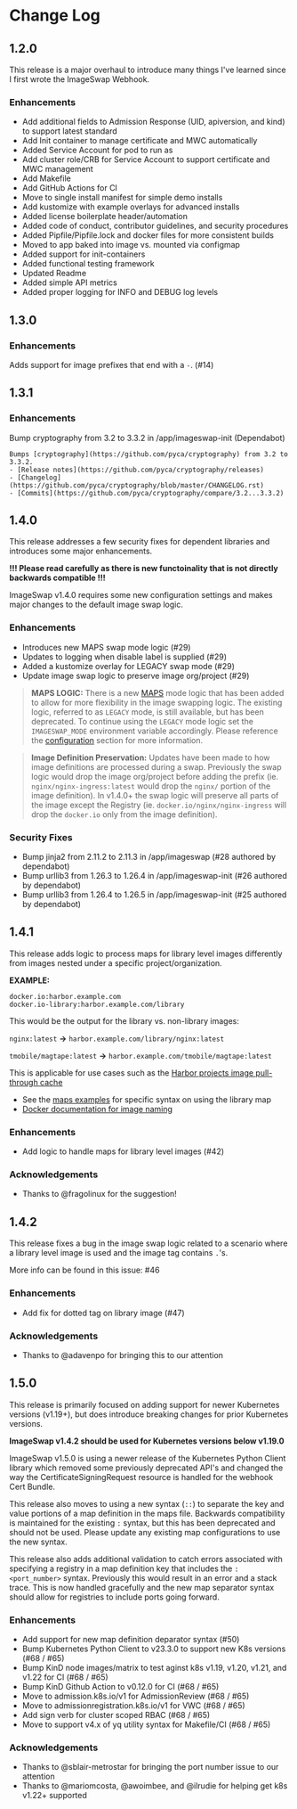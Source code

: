 # Change Log

## 1.2.0

This release is a major overhaul to introduce many things I've learned since I first wrote the ImageSwap Webhook.

### Enhancements

- Add additional fields to Admission Response (UID, apiversion, and kind) to support latest standard
- Add Init container to manage certificate and MWC automatically
- Added Service Account for pod to run as
- Add cluster role/CRB for Service Account to support certificate and MWC management
- Add Makefile
- Add GitHub Actions for CI
- Move to single install manifest for simple demo installs
- Add kustomize with example overlays for advanced installs
- Added license boilerplate header/automation
- Added code of conduct, contributor guidelines, and security procedures
- Added Pipfile/Pipfile.lock and docker files for more consistent builds
- Moved to app baked into image vs. mounted via configmap
- Added support for init-containers
- Added functional testing framework
- Updated Readme
- Added simple API metrics
- Added proper logging for INFO and DEBUG log levels

## 1.3.0
### Enhancements

Adds support for image prefixes that end with a `-`. (#14)

## 1.3.1
### Enhancements

Bump cryptography from 3.2 to 3.3.2 in /app/imageswap-init (Dependabot)

    Bumps [cryptography](https://github.com/pyca/cryptography) from 3.2 to 3.3.2.
    - [Release notes](https://github.com/pyca/cryptography/releases)
    - [Changelog](https://github.com/pyca/cryptography/blob/master/CHANGELOG.rst)
    - [Commits](https://github.com/pyca/cryptography/compare/3.2...3.3.2)

## 1.4.0

This release addresses a few security fixes for dependent libraries and introduces some major enhancements.

**!!! Please read carefully as there is new functoinality that is not directly backwards compatible !!!**

ImageSwap v1.4.0 requires some new configuration settings and makes major changes to the default image swap logic.


### Enhancements

- Introduces new MAPS swap mode logic (#29)
- Updates to logging when disable label is supplied (#29)
- Added a kustomize overlay for LEGACY swap mode (#29)
- Update image swap logic to preserve image org/project (#29)

>**MAPS LOGIC:** There is a new [MAPS](#maps-mode) mode logic that has been added to allow for more flexibility in the image swapping logic.
>The existing logic, referred to as `LEGACY` mode, is still available, but has been deprecated.
>To continue using the `LEGACY` mode logic set the `IMAGESWAP_MODE` environment variable accordingly. Please reference the [configuration](#configuration) section for more information. 

>**Image Definition Preservation:** Updates have been made to how image definitions are processed during a swap. Previously the swap logic would drop the image org/project before adding the prefix (ie. `nginx/nginx-ingress:latest` would drop the `nginx/` portion of the image definition).
>In v1.4.0+ the swap logic will preserve all parts of the image except the Registry (ie. `docker.io/nginx/nginx-ingress` will drop the `docker.io` only from the image definition).

### Security Fixes

- Bump jinja2 from 2.11.2 to 2.11.3 in /app/imageswap (#28 authored by dependabot)
- Bump urllib3 from 1.26.3 to 1.26.4 in /app/imageswap-init (#26 authored by dependabot)
- Bump urllib3 from 1.26.4 to 1.26.5 in /app/imageswap-init (#25 authored by dependabot)

## 1.4.1

This release adds logic to process maps for library level images differently from images nested under a specific project/organization.

**EXAMPLE:**

```
docker.io:harbor.example.com
docker.io-library:harbor.example.com/library
```

This would be the output for the library vs. non-library images:

`nginx:latest` **->** `harbor.example.com/library/nginx:latest`

`tmobile/magtape:latest` **->** `harbor.example.com/tmobile/magtape:latest`

This is applicable for use cases such as the [Harbor projects image pull-through cache](https://goharbor.io/docs/2.1.0/administration/configure-proxy-cache/)

- See the [maps examples](https://github.com/phenixblue/imageswap-webhook/blob/9e8d9abb9ed9b7e480140e64ff730a4c4eaf716c/README.md#maps-mode) for specific syntax on using the library map
- [Docker documentation for image naming](https://docs.docker.com/registry/introduction/#understanding-image-naming)

### Enhancements

- Add logic to handle maps for library level images (#42)

### Acknowledgements

- Thanks to @fragolinux for the suggestion!

## 1.4.2

This release fixes a bug in the image swap logic related to a scenario where a library level image is used and the image tag contains `.`'s.

More info can be found in this issue: #46

### Enhancements

- Add fix for dotted tag on library image (#47)

### Acknowledgements

- Thanks to @adavenpo for bringing this to our attention

## 1.5.0

This release is primarily focused on adding support for newer Kubernetes versions (v1.19+), but does introduce breaking changes for prior Kubernetes versions.

**ImageSwap v1.4.2 should be used for Kubernetes versions below v1.19.0**

ImageSwap v1.5.0 is using a newer release of the Kubernetes Python Client library which removed some previously deprecated API's and changed the way the CertificateSigningRequest resource is handled for the webhook Cert Bundle.

This release also moves to using a new syntax (`::`) to separate the key and value portions of a map definition in the maps file. Backwards compatibility is maintained for the existing `:` syntax, but this has been deprecated and should not be used. Please update any existing map configurations to use the new syntax.

This release also adds additional validation to catch errors associated with specifying a registry in a map definition key that includes the `:<port_number>` syntax. Previously this would result in an error and a stack trace. This is now handled gracefully and the new map separator syntax should allow for registries to include ports going forward.

### Enhancements

- Add support for new map definition deparator syntax (#50)
- Bump Kubernetes Python Client to v23.3.0 to support new K8s versions (#68 / #65)
- Bump KinD node images/matrix to test aginst k8s v1.19, v1.20, v1.21, and v1.22 for CI (#68 / #65)
- Bump KinD Github Action to v0.12.0 for CI (#68 / #65)
- Move to admission.k8s.io/v1 for AdmissionReview (#68 / #65)
- Move to admissionregistration.k8s.io/v1 for VWC (#68 / #65)
- Add sign verb for cluster scoped RBAC (#68 / #65)
- Move to support v4.x of yq utility syntax for Makefile/CI (#68 / #65)

### Acknowledgements

- Thanks to @sblair-metrostar for bringing the port number issue to our attention
- Thanks to @mariomcosta, @awoimbee, and @ilrudie for helping get k8s v1.22+ supported
